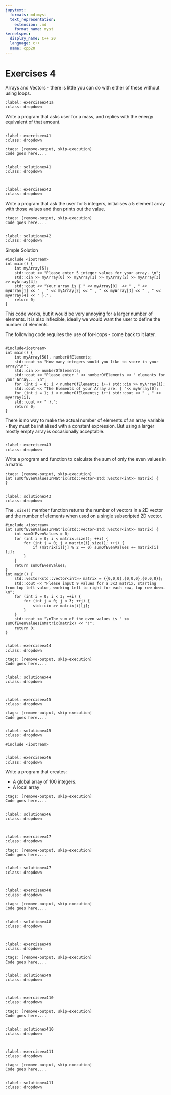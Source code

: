 ```yaml
---
jupytext:
  formats: md:myst
  text_representation:
    extension: .md
    format_name: myst
kernelspec:
  display_name: C++ 20
  language: c++
  name: cpp20
---
```


# Exercises 4

Arrays and Vectors - there is little you can do with either of these without using loops.


`````{exercise-start}
:label: exerciseex41a
:class: dropdown
`````
Write a program that asks user for a mass, and replies with the energy equivalent of that amount.

`````{exercise-end}
`````
````{exercise-start} 
:label: exerciseex41
:class: dropdown
````

```{code-cell} c++
:tags: [remove-output, skip-execution]
Code goes here....
```
````{exercise-end}
````

````{solution-start} exerciseex41
:label: solutionex41
:class: dropdown
````
```{code-block} c++

```
````{solution-end}
````

````{exercise-start} 
:label: exerciseex42
:class: dropdown
````
Write a program that ask the user for 5 integers, initialises a 5 element array with those values and then prints out the value.
```{code-cell} c++
:tags: [remove-output, skip-execution]
Code goes here....
```
````{exercise-end}
````

````{solution-start} exerciseex42
:label: solutionex42
:class: dropdown
````
Simple Solution
```{code-block} c++
#include <iostream>
int main() {
    int myArray[5];
    std::cout << "Please enter 5 integer values for your array. \n";
    std::cin >> myArray[0] >> myArray[1] >> myArray[2] >> myArray[3] >> myArray[4];
    std::cout << "Your array is { " << myArray[0]  << " , " << myArray[1] << " , " << myArray[2] << " , " << myArray[3] << " , " << myArray[4] << " }.";
    return 0;
}
```
This code works, but it would be very annoying for a larger number of elements. It is also inflexible, ideally we would want the user to define the number of elements.

The following code requires the use of for-loops - come back to it later.

```{code-block} c++

#include<iostream>
int main() {
    int myArray[50], numberOfElements;
    std::cout << "How many integers would you like to store in your array?\n";
    std::cin >> numberOfElements;
    std::cout << "Please enter " << numberOfElements << " elements for your Array... \n";
    for (int i = 0; i < numberOfElements; i++) std::cin >> myArray[i];
    std::cout << "The Elements of your Array are: { "<< myArray[0];
    for (int i = 1; i < numberOfElements; i++) std::cout << " , " << myArray[i];
    std::cout << " }.";
    return 0;
}
```
There is no way to make the actual number of elements of an array variable - they must be initialised with a constant expression. But using a larger mostly empty array is occasionally acceptable.
````{solution-end}
````
````{exercise-start} 
:label: exerciseex43
:class: dropdown
````
Write a program and function to calculate the sum of only the even values in a matrix.
```{code-cell} c++
:tags: [remove-output, skip-execution]
int sumOfEvenValuesInMatrix(std::vector<std::vector<int>> matrix) {
}
```
````{exercise-end}
````

````{solution-start} exerciseex43
:label: solutionex43
:class: dropdown
````
The `.size()` member function returns the number of vectors in a 2D vector and the number of elements when used on a single subscripted 2D vector.
```{code-block} c++
#include <iostream>
int sumOfEvenValuesInMatrix(std::vector<std::vector<int>> matrix) {
    int sumOfEvenValues = 0;
    for (int i = 0; i < matrix.size(); ++i) {
        for (int j = 0; j < matrix[i].size(); ++j) { 
            if (matrix[i][j] % 2 == 0) sumOfEvenValues += matrix[i][j];
        }
    }
    return sumOfEvenValues;
}
int main() {
    std::vector<std::vector<int>> matrix = {{0,0,0},{0,0,0},{0,0,0}};
    std::cout << "Please input 9 values for a 3x3 matrix, starting from top left value, working left to right for each row, top row down. \n";
    for (int i = 0; i < 3; ++i) {
        for (int j = 0; j < 3; ++j) {
            std::cin >> matrix[i][j];
        }
    }
    std::cout << "\nThe sum of the even values is " << sumOfEvenValuesInMatrix(matrix) << "!";
    return 0;
}
```
````{solution-end}
````
````{exercise-start} 
:label: exerciseex44
:class: dropdown
````

```{code-cell} c++
:tags: [remove-output, skip-execution]
Code goes here....
```
````{exercise-end}
````

````{solution-start} exerciseex44
:label: solutionex44
:class: dropdown
````
```{code-block} c++

```
````{solution-end}
````


````{exercise-start} 
:label: exerciseex45
:class: dropdown
````

```{code-cell} c++
:tags: [remove-output, skip-execution]
Code goes here....
```
````{exercise-end}
````

````{solution-start} exerciseex45
:label: solutionex45
:class: dropdown
````
```{code-block} c++
#include <iostream>

```
````{solution-end}
````


````{exercise-start} 
:label: exerciseex46
:class: dropdown
````
Write a program that creates:
* A global array of 100 integers.
* A local array 
```{code-cell} c++
:tags: [remove-output, skip-execution]
Code goes here....
```
````{exercise-end}
````

````{solution-start} exerciseex46
:label: solutionex46
:class: dropdown
````
```{code-block} c++

```
````{solution-end}
````


````{exercise-start} 
:label: exerciseex47
:class: dropdown
````

```{code-cell} c++
:tags: [remove-output, skip-execution]
Code goes here....
```
````{exercise-end}
````

````{solution-start} exerciseex47
:label: solutionex47
:class: dropdown
````
```{code-block} c++

```
````{solution-end}
````


````{exercise-start} 
:label: exerciseex48
:class: dropdown
````

```{code-cell} c++
:tags: [remove-output, skip-execution]
Code goes here....
```
````{exercise-end}
````

````{solution-start} exerciseex48
:label: solutionex48
:class: dropdown
````
```{code-block} c++

```
````{solution-end}
````

````{exercise-start} 
:label: exerciseex49
:class: dropdown
````

```{code-cell} c++
:tags: [remove-output, skip-execution]
Code goes here....
```
````{exercise-end}
````

````{solution-start} exerciseex49
:label: solutionex49
:class: dropdown
````
```{code-block} c++

```
````{solution-end}
````

````{exercise-start} 
:label: exerciseex410
:class: dropdown
````

```{code-cell} c++
:tags: [remove-output, skip-execution]
Code goes here....
```
````{exercise-end}
````

````{solution-start} exerciseex410
:label: solutionex410
:class: dropdown
````
```{code-block} c++

```
````{solution-end}
````

````{exercise-start} 
:label: exerciseex411
:class: dropdown
````

```{code-cell} c++
:tags: [remove-output, skip-execution]
Code goes here....
```
````{exercise-end}
````

````{solution-start} exerciseex411
:label: solutionex411
:class: dropdown
````
```{code-block} c++

```
````{solution-end}
````

